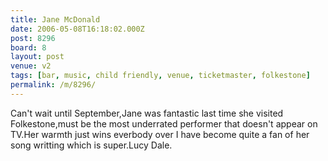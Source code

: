 ```yaml
---
title: Jane McDonald
date: 2006-05-08T16:18:02.000Z
post: 8296
board: 8
layout: post
venue: v2
tags: [bar, music, child friendly, venue, ticketmaster, folkestone]
permalink: /m/8296/
---
```

Can't wait until September,Jane was fantastic last time she visited Folkestone,must be the most underrated performer that doesn't appear on TV.Her warmth just wins everbody over I have become quite a fan of her song writting which is super.Lucy Dale.
